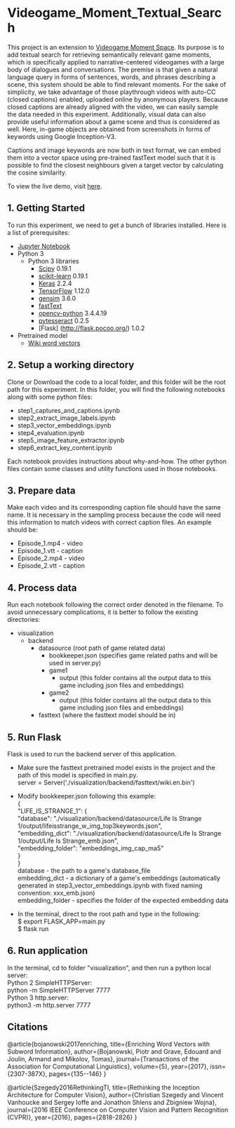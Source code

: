 # Videogame_Moment_Textual_Search

This project is an extension to [Videogame Moment Space](https://github.com/Xiaoxuan-Zhang/Videogame_Moment_Visualization). Its purpose is to add textual search for retrieving semantically relevant game moments, which is specifically applied to narrative-centered videogames with a large body of dialogues and conversations. The premise is that given a natural language query in forms of sentences, words, and phrases describing a scene, this system should be able to find relevant moments. For the sake of simplicity, we take advantage of those playthrough videos with auto-CC (closed captions) enabled, uploaded online by anonymous players. Because closed captions are already aligned with the video, we can easily sample the data needed in this experiment. Additionally, visual data can also provide useful information about a game scene and thus is considered as well. Here, in-game objects are obtained from screenshots in forms of keywords using Google Inception-V3.

Captions and image keywords are now both in text format, we can embed them into a vector space using pre-trained fastText model such that it is possible to find the closest neighbours given a target vector by calculating the cosine similarity.

To view the live demo, visit [here](https://videogamemomentspace.appspot.com/).

## 1. Getting Started
To run this experiment, we need to get a bunch of libraries installed.
Here is a list of prerequisites:

* [Jupyter Notebook](http://jupyter.org/)
* Python 3
  * Python 3 libraries
    * [Scipy](https://www.scipy.org/) 0.19.1
    * [scikit-learn](http://scikit-learn.org/stable/) 0.19.1
    * [Keras](https://keras.io/) 2.2.4
    * [TensorFlow](https://keras.io/) 1.12.0
    * [gensim](https://radimrehurek.com/gensim/) 3.6.0
    * [fastText](https://fasttext.cc/)
    * [opencv-python](https://opencv-python-tutroals.readthedocs.io/en/latest/py_tutorials/py_tutorials.html) 3.4.4.19
    * [pytesseract](https://pypi.org/project/pytesseract/) 0.2.5
    * [Flask] (http://flask.pocoo.org/) 1.0.2
* Pretrained model
  * [Wiki word vectors](https://s3-us-west-1.amazonaws.com/fasttext-vectors/wiki.en.zip)

## 2. Setup a working directory
Clone or Download the code to a local folder, and this folder will be the root path for this experiment.
In this folder, you will find the following notebooks along with some python files:
  * step1_captures_and_captions.ipynb<br>
  * step2_extract_image_labels.ipynb<br>
  * step3_vector_embeddings.ipynb<br>
  * step4_evaluation.ipynb<br>
  * step5_image_feature_extractor.ipynb<br>
  * step6_extract_key_content.ipynb<br>

Each notebook provides instructions about why-and-how. The other python files contain some classes and utility functions used in those notebooks.

## 3. Prepare data
Make each video and its corresponding caption file should have the same name. It is necessary in the sampling process because the code will need this information to match videos with correct caption files. An example should be:
* Episode_1.mp4 - video<br>
* Episode_1.vtt - caption<br>
* Episode_2.mp4 - video<br>
* Episode_2.vtt - caption<br>

## 4. Process data
Run each notebook following the correct order denoted in the filename. To avoid unnecessary complications, it is better to follow the existing directories:
- visualization
  - backend
    - datasource (root path of game related data)
      - bookkeeper.json (specifies game related paths and will be used in server.py)
      - game1
        - output (this folder contains all the output data to this game including json files and embeddings)
      - game2
        - output (this folder contains all the output data to this game including json files and embeddings)
    - fasttext (where the fasttext model should be in)


## 5. Run Flask
Flask is used to run the backend server of this application.
* Make sure the fasttext pretrained model exists in the project and the path of this model is specified in main.py.<br>
  server = Server('./visualization/backend/fasttext/wiki.en.bin')
* Modify bookkeeper.json following this example:<br>
  {<br>
    "LIFE_IS_STRANGE_1": {<br>
        "database": "./visualization/backend/datasource/Life Is Strange 1/output/lifeisstrange_w_img_top3keywords.json",<br>
        "embedding_dict": "./visualization/backend/datasource/Life Is Strange 1/output/Life Is Strange_emb.json",<br>
        "embedding_folder": "embeddings_img_cap_ma5"<br>
    }<br>
  }<br>
  database - the path to a game's database_file<br>
  embedding_dict - a dictionary of a game's embeddings (automatically generated in step3_vector_embeddings.ipynb with fixed naming convention: xxx_emb.json)<br>
  embedding_folder - specifies the folder of the expected embedding data<br>

* In the terminal, direct to the root path and type in the following:<br>
$ export FLASK_APP=main.py<br>
$ flask run<br>

## 6. Run application
In the terminal, cd to folder "visualization", and then run a python local server:<br>
Python 2 SimpleHTTPServer:<br>
python -m SimpleHTTPServer 7777<br>
Python 3 http.server:<br>
python3 -m http.server 7777<br>


## Citations
@article{bojanowski2017enriching,
  title={Enriching Word Vectors with Subword Information},
  author={Bojanowski, Piotr and Grave, Edouard and Joulin, Armand and Mikolov, Tomas},
  journal={Transactions of the Association for Computational Linguistics},
  volume={5},
  year={2017},
  issn={2307-387X},
  pages={135--146}
}

@article{Szegedy2016RethinkingTI,
  title={Rethinking the Inception Architecture for Computer Vision},
  author={Christian Szegedy and Vincent Vanhoucke and Sergey Ioffe and Jonathon Shlens and Zbigniew Wojna},
  journal={2016 IEEE Conference on Computer Vision and Pattern Recognition (CVPR)},
  year={2016},
  pages={2818-2826}
}
